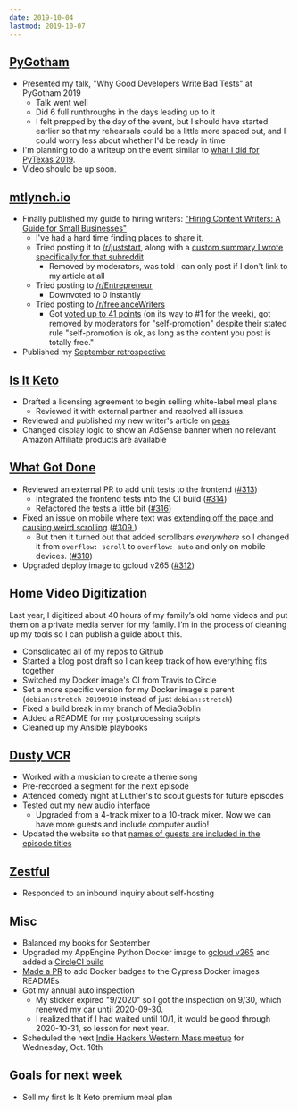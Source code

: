 ```yaml
---
date: 2019-10-04
lastmod: 2019-10-07
---
```


## [PyGotham](https://2019.pygotham.org/)

- Presented my talk, "Why Good Developers Write Bad Tests" at PyGotham 2019
  - Talk went well
  - Did 6 full runthroughs in the days leading up to it
  - I felt prepped by the day of the event, but I should have started earlier so that my rehearsals could be a little more spaced out, and I could worry less about whether I'd be ready in time
- I'm planning to do a writeup on the event similar to [what I did for PyTexas 2019](https://mtlynch.io/retrospectives/pytexas-2019-notes/).
- Video should be up soon.

## [mtlynch.io](https://mtlynch.io)

- Finally published my guide to hiring writers: ["Hiring Content Writers: A Guide for Small Businesses"](https://mtlynch.io/hiring-content-writers/)
  - I've had a hard time finding places to share it.
  - Tried posting it to [/r/juststart](http://reddit.com/r/juststart), along with a [custom summary I wrote specifically for that subreddit](https://snew.notabug.io/r/juststart/comments/dbf3hr/what_ive_learned_about_hiring_content_writers/)
    - Removed by moderators, was told I can only post if I don't link to my article at all
  - Tried posting to [/r/Entrepreneur](https://www.reddit.com/r/Entrepreneur/)
    - Downvoted to 0 instantly
  - Tried posting to [/r/freelanceWriters](https://www.reddit.com/r/freelanceWriters/)
    - Got [voted up to 41 points](https://www.ceddit.com/r/freelanceWriters/comments/dbthlv/wrote_a_guide_teaching_clients_how_to_hire/?st=k1gknxeh&sh=ee515db2) (on its way to #1 for the week), got removed by moderators for "self-promotion" despite their stated rule "self-promotion is ok, as long as the content you post is totally free."
- Published my [September retrospective](https://mtlynch.io/retrospectives/2019/10/)

## [Is It Keto](https://isitketo.org)

- Drafted a licensing agreement to begin selling white-label meal plans
  - Reviewed it with external partner and resolved all issues.
- Reviewed and published my new writer's article on [peas](https://isitketo.org/peas)
- Changed display logic to show an AdSense banner when no relevant Amazon Affiliate products are available

## [What Got Done](https://whatgotdone.com)

- Reviewed an external PR to add unit tests to the frontend ([#313](https://github.com/mtlynch/whatgotdone/pull/313))
  - Integrated the frontend tests into the CI build ([#314](https://github.com/mtlynch/whatgotdone/pull/314))
  - Refactored the tests a little bit ([#316](https://github.com/mtlynch/whatgotdone/pull/316))
- Fixed an issue on mobile where text was [extending off the page and causing weird scrolling](mF5u0uO.webp) ([#309 ](https://github.com/mtlynch/whatgotdone/pull/309))
  - But then it turned out that added scrollbars _everywhere_ so I changed it from `overflow: scroll` to `overflow: auto` and only on mobile devices. ([#310](https://github.com/mtlynch/whatgotdone/pull/310))
- Upgraded deploy image to gcloud v265 ([#312](https://github.com/mtlynch/whatgotdone/pull/312))

## Home Video Digitization

Last year, I digitized about 40 hours of my family’s old home videos and put them on a private media server for my family. I’m in the process of cleaning up my tools so I can publish a guide about this.

- Consolidated all of my repos to Github
- Started a blog post draft so I can keep track of how everything fits together
- Switched my Docker image's CI from Travis to Circle
- Set a more specific version for my Docker image's parent (`debian:stretch-20190910` instead of just `debian:stretch`)
- Fixed a build break in my branch of MediaGoblin
- Added a README for my postprocessing scripts
- Cleaned up my Ansible playbooks

## [Dusty VCR](https://dustyvcr.com)

- Worked with a musician to create a theme song
- Pre-recorded a segment for the next episode
- Attended comedy night at Luthier's to scout guests for future episodes
- Tested out my new audio interface
  - Upgraded from a 4-track mixer to a 10-track mixer. Now we can have more guests and include computer audio!
- Updated the website so that [names of guests are included in the episode titles](https://github.com/mtlynch/dusty-vcr-podcast/pull/39)

## [Zestful](https://zestfuldata.com)

- Responded to an inbound inquiry about self-hosting

## Misc

- Balanced my books for September
- Upgraded my AppEngine Python Docker image to [gcloud v265](https://github.com/mtlynch/docker-app-engine-python/pull/7) and added a [CircleCI build](https://github.com/mtlynch/docker-app-engine-python/pull/8)
- [Made a PR](https://github.com/cypress-io/cypress-docker-images/pull/152) to add Docker badges to the Cypress Docker images READMEs
- Got my annual auto inspection
  - My sticker expired "9/2020" so I got the inspection on 9/30, which renewed my car until 2020-09-30.
  - I realized that if I had waited until 10/1, it would be good through 2020-10-31, so lesson for next year.
- Scheduled the next [Indie Hackers Western Mass meetup](https://www.meetup.com/nerdsummit/events/265292392/) for Wednesday, Oct. 16th

## Goals for next week

- Sell my first Is It Keto premium meal plan
